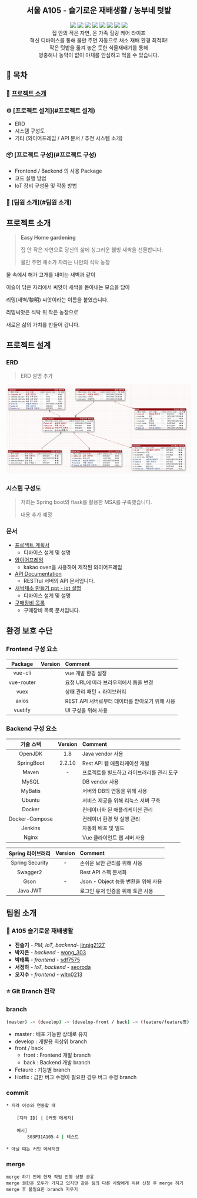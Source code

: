 <h2 align=center>서울 A105 - 슬기로운 재배생활 /  농부네 텃밭</h2>

<div align=center>
    <img src="https://img.shields.io/badge/platform-web-green">
    <img src="https://img.shields.io/static/v1.svg?label=&message=Vue&style=flat-square&logo=Vue.js&logoColor=white&color=42b883">
    <img src="https://img.shields.io/badge/framework-spring boot-blue">
    <img src="https://img.shields.io/badge/framework-flask-green">
    <img src="https://img.shields.io/badge/database-MysqlDB-9cf">
    <img src="https://img.shields.io/badge/server-AWS-yellow">
    <img src="https://img.shields.io/badge/language-python%2C java%2C javascript-yellowgreen">
    <img src="https://img.shields.io/badge/swagger-valid-brightgreen">
</div>

<div align=center>
집 안의 작은 자연, 온 가족 힐링 케어 라이프<br/>
혁신 디바이스를 통해 물만 주면 자동으로 채소 재배 환경 최적화!<br/>
작은 텃밭을 옮겨 놓은 듯한 식물재배기를 통해 <br/>
병충해나 농약이 없이 야채를 안심하고 먹을 수 있습니다. 

</div>



## :book: 목차

### 🌱 [프로젝트 소개](#프로젝트-소개)

### :gear: [프로젝트 설계](#프로젝트 설계)

- ERD
- 시스템 구성도
- 기타 (와이어프레임 / API 문서 / 추천 시스템 소개)

### :package: [프로젝트 구성](#프로젝트 구성)​

* Frontend / Backend 의 사용 Package
* 코드 실행 방법
* IoT 장비 구성품 및 작동 방법

### 🌾 [팀원 소개](#팀원 소개)





## 프로젝트 소개

> **Easy Home gardening**
>
> 집 안 작은 자연으로 당신의 삶에 싱그러운 웰빙 새싹을 선물합니다.
>
> 물만 주면 채소가 자라는 나만의 식탁 농장

물 속에서 해가 고개를 내미는 새벽과 같이

이슬이 닦은 자리에서 씨앗이 새싹을 돋아내는 모습을 담아

리밍(새벽/黎明) 씨앗이라는 이름을 붙였습니다.

리밍씨앗은 식탁 위 작은 농장으로

새로운 삶의 가치를 만들어 갑니다.




## 프로젝트 설계
### ERD

> ERD 설명 추가
>

![ERD](document/ERD_ver_2.0.PNG)


 

### 시스템 구성도

> 저희는 Spring boot와 flask를 활용한 MSA를 구축했습니다.
>
> 내용 추가 예정

### 문서

* [프로젝트 계획서](https://docs.google.com/document/d/1hJjWcgzWbUVVBCf-M1eg6aCNJIDI24GV_T3r52wQQDY/edit?usp=sharing)
    * 디바이스 설계 및 설명
* [와이어프레임](https://ovenapp.io/view/aoHmJLeac19v0vBjpbTgWdvtmymmnjOd/zC6EO)
    * kakao oven을 사용하여 제작된 와이어프레임
* [API Documentation](https://docs.google.com/spreadsheets/d/1e9bJdDTk8L3oyalDqiSUmR_t4xPTUf_djbOCobEhkfM/edit?usp=sharing)
    * RESTful 서버의 API 문서입니다.
* [새싹채소 만들기 ppt - iot 설명](https://docs.google.com/presentation/d/1bVO_9yoMRVuzXt91g64G9fEk4mUDXefe9HiX2BO0DUQ/edit?usp=sharing)
    * 디바이스 설계 및 설명
* [구매장비 목록](https://docs.google.com/spreadsheets/d/1L0CvwjUjEYeLN4UNH8Oh4hs1I-DfMXOFU8Glkxb1mq0/edit?usp=sharing)
    * 구매장비 목록 문서입니다.


## 환경 보호 수단

### Frontend 구성 요소

|        Package         |    Version    | Comment                                         |
| :--------------------: | :-----------: | :---------------------------------------------- |
|          vue-cli       |         | vue 개발 환경 설정                              |
|       vue-router       |          | 요청 URL에 따라 브라우저에서 돔을 변경          |
|          vuex          |         | 상태 관리 패턴 + 라이브러리                     |
|         axios          |      | REST API 서버로부터 데이터를 받아오기 위해 사용 |
|        vuetify         |        | UI 구성을 위해 사용                             |


### Backend 구성 요소

|   기술 스택    |   Version   | Comment                                    |
| :------------: | :---------: | :----------------------------------------- |
|    OpenJDK     |   1.8    | Java vendor 사용                           |
|   SpringBoot   |   2.2.10    | Rest API 웹 애플리케이션 개발              |
|     Maven      |    -    | 프로젝트를 빌드하고 라이브러리를 관리 도구 |
|     MySQL      |       | DB vendor 사용                             |
|    MyBatis     |      | 서버와 DB의 연동을 위해 사용               |
|     Ubuntu     |  | 서비스 제공을 위해 리눅스 서버 구축        |
|     Docker     |   | 컨테이너화 된 애플리케이션 관리            |
| Docker-Compose |      | 컨테이너 환경 및 실행 관리                 |
|    Jenkins     |      | 자동화 배포 및 빌드                        |
|     Nginx      |      | Vue 클라이언트 웹 서버 사용                |



|      Spring 라이브러리       |  Version   | Comment                              |
| :--------------------------: | :--------: | :----------------------------------- |
|       Spring Security        |     -      | 손쉬운 보안 관리를 위해 사용         |
|           Swagger2           |       | Rest API 스펙 문서화                 |
|             Gson             |     -      | Json - Object 능동 변환을 위해 사용  |
|           Java JWT           |      | 로그인 유저 인증을 위해 토큰 사용    |



## 팀원 소개

### 🌾 A105 슬기로운 재배생활

* **진슬기** - *PM, IoT, backend*- [jinpig2127](https://lab.ssafy.com/jinpig2127)
* **박지은** - *backend* - [wong_303](https://lab.ssafy.com/wong_303)
* **박태록** - *frontend* - [sdf7575](https://lab.ssafy.com/sdf7575)
* **서정하** - *IoT, backend* - [seoroda](https://lab.ssafy.com/seoroda)
* **오지수** - *frontend* - [wltn0213](https://lab.ssafy.com/wltn0213)



### :star: Git Branch 전략

### branch

```bash
(master) -> (develop) -> (develop-front / back) -> (feature/feature명)
```

* master : 배포 가능한 상태로 유지
* develop : 개발용 최상위 branch
* front / back
    * front : Frontend 개발 branch
    * back : Backend 개발 branch
* Fetaure : 기능별 branch
* Hotfix : 급한 버그 수정이 필요한 경우 버그 수정 branch

### commit

```bash
* 지라 이슈와 연동할 때 

    [지라 ID] | [커밋 메세지]
    
    예시]
        S03P31A105-4 | 테스트
        
* 아닐 때는 커밋 메세지만 
```

### merge

```bash
merge 하기 전에 현재 작업 진행 상황 공유
merge 권한은 모두가 가지고 있지만 같은 팀의 다른 사람에게 리뷰 신청 후 merge 하기
merge 후 불필요한 branch 지우기
```




